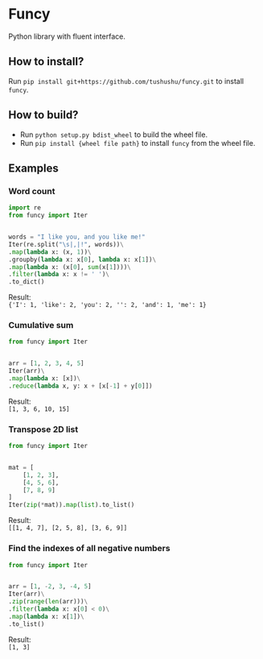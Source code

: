 # Funcy
Python library with fluent interface.

## How to install?
Run `pip install git+https://github.com/tushushu/funcy.git` to install `funcy`.

## How to build?
* Run `python setup.py bdist_wheel` to build the wheel file.
* Run `pip install {wheel file path}` to install `funcy` from the wheel file.

## Examples

### Word count
```Python
import re
from funcy import Iter


words = "I like you, and you like me!"
Iter(re.split("\s|,|!", words))\
.map(lambda x: (x, 1))\
.groupby(lambda x: x[0], lambda x: x[1])\
.map(lambda x: (x[0], sum(x[1])))\
.filter(lambda x: x != ' ')\
.to_dict()
```

Result:  
`{'I': 1, 'like': 2, 'you': 2, '': 2, 'and': 1, 'me': 1}`


### Cumulative sum
```Python
from funcy import Iter


arr = [1, 2, 3, 4, 5]
Iter(arr)\
.map(lambda x: [x])\
.reduce(lambda x, y: x + [x[-1] + y[0]])
```

Result:  
`[1, 3, 6, 10, 15]`


### Transpose 2D list
```Python
from funcy import Iter


mat = [
    [1, 2, 3], 
    [4, 5, 6], 
    [7, 8, 9]
]
Iter(zip(*mat)).map(list).to_list()
```

Result:  
`[[1, 4, 7], [2, 5, 8], [3, 6, 9]]`


### Find the indexes of all negative numbers
```Python
from funcy import Iter


arr = [1, -2, 3, -4, 5]
Iter(arr)\
.zip(range(len(arr)))\
.filter(lambda x: x[0] < 0)\
.map(lambda x: x[1])\
.to_list()
```

Result:  
`[1, 3]`
